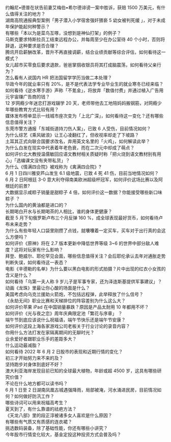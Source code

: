 约翰尼•德普在状告前妻艾梅伯•希尔德诽谤一案中胜诉，获赔 1500 万美元，有什么值得关注的地方？  
湖南高院通报典型案例「男子潜入小学宿舍强奸猥亵 5 幼女被判死缓 」，对于未成年保护能起何种警示？  
有哪些「本以为是菜鸟互啄，没想到是神仙打架」的例子？  
马斯克要求特斯拉员工结束远程办公，并每周至少在办公室待 40 个小时，否则将辞退，这种要求是否合理？  
腾讯开启薪酬改革，晋升不再直接调薪，结合业绩贡献等综合评估，如何看待这一模式？  
女儿超市买零食后要求退款，爸爸掌掴收银员将其打成脑震荡，如何看待父亲行为？  
怎么看有人说国内 HR 把法国留学学历当做二本处理？  
华政今年的就业率只有 20%，是不是代表法学专业毕业生的就业寒冬已经来临？  
如何看待《逆水寒手游》声称「不氪金」，将放弃「数值付费」并通过植入广告用元宇宙赚广告商的钱？  
12 岁网瘾少年迷恋打游戏辍学 20 天，老师带他去工地陪妈妈搬钢筋，对网瘾少年哪些教育方式比较有用？  
媒体发布榜单显示一线城市座次变为「上北广深」，如何看待这一变化？还有哪些信息值得关注？  
东莞市警方通报「东城街道持刀伤人案」，已致 6 人受伤，目前情况如何？  
为什么综艺《乘风破浪》让王心凌翻红了，但收视率却走了下坡路？  
土耳其正式向联合国要求改名，弃用英文名里的「火鸡」，如何解读此举？  
为什么白发在现实中代表着年老色衰，而在二次元中却成了萌点？  
如何评价北大教授温儒敏回应语文教材相关质疑时称「把火烧到语文教材别有用心」「选编课文没有夹带私货」？  
为什么《情满四合院》被戏称为《禽满四合院》?  
6 月 1 日四川雅安芦山发生 6.1 级地震，已致 4 死 41 伤，目前当地情况如何？  
6 月 2 日阿根廷 3-0 意大利夺得南美欧洲超级杯冠军，如何评价这场比赛以及阿根廷的前景?  
大数据显示咸粽子销量是甜粽子 4 倍，如何评价这一数据？你能接受哪些新口味粽子 ？  
为什么国内的黄油都是进口的？  
长期喝白开水与长期喝茶的人相比，谁的身体更健康？  
截至 5 月下旬俄罗斯卢布三个月反弹 160 %，成全球表现最好货币，如何看待卢布未来走势？  
为什么有些年轻人口袋里刚攒了点钱，就囔囔着一定买车，买车对于出行真的会这么方便吗？  
如何评价《原神》将在 2.7 版本更新中降低世界等级 3~6 的世界中部分敌人难度？这将对玩家有什么影响？  
拜登、鲍威尔、耶伦罕见会面，哪些信息值得关注？会后耶伦承认去年对通胀走势判断失误，如何看待这一表态？  
电影《辛德勒的名单》为什么要以黑白电影的形式拍摄？片中出现的红衣小女孩的含义是什么？  
如何看待「乌第一夫人称 9 岁儿子是军事专家，还为泽连斯基提供军事建议」？  
动画《龙珠》里最让你心酸的场面是什么？  
美国考虑向乌克兰援助火箭炮，不包括远程弹，此举释放了什么信号？  
《永劫无间》职业比赛和天梯排位的阵容差别为什么这么大？  
如何评价苹果 iPad 在中国销量暴跌？原因是产品太耐用 10 年都用不坏？  
如何评价《光与夜之恋》周年庆典限定池「繁花与序章」 ？  
端午节到底应该说什么祝福语，端午节快乐还是端午节安康？  
如何评价这段上海各家游戏公司老板关于行业讨论的录音内容？  
你用什么方法打发在家隔离期间的无聊时光？  
业余爱好者跟职业乐手的差距多大？  
什么运动最减脂？  
如何看待 2022 年 6 月 2 日股市的表现和近期行情的变化？  
初三才开始努力来不来的及？  
坚持跑步对身体到底好不好？  
澳大利亚海岸发现目前已知的全球最大植物，年龄或超 4500 岁，这具有哪些研究价值？  
不论在什么地方都可以读书吗？  
6 月 1 日至 2 日湖南凤凰古城遇强降雨，局部被淹，河水涌进民房，目前情况如何？如何做好防汛工作？  
哪些诗词可以用来祝福高考生？  
夏天到了，有什么靠谱的祛疤方法？  
《天龙八部》里的段正淳被诸多女人喜欢是什么原因？  
有哪些有气质又有质感的连衣裙？  
挑选数码装备，除了基础性能，你还有哪些小讲究？  
今年股市行情变化较大，基金定投这种投资方式会普及吗？  
